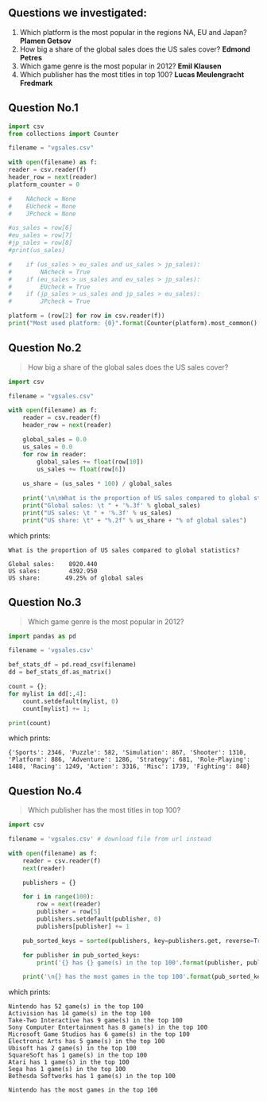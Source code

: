 ## Questions we investigated: ##
1. Which platform is the most popular in the regions NA, EU and Japan? **Plamen Getsov**
2. How big a share of the global sales does the US sales cover? **Edmond Petres**
3. Which game genre is the most popular in 2012? **Emil Klausen**
4. Which publisher has the most titles in top 100? **Lucas Meulengracht Fredmark**


## Question No.1 ##

```python
import csv
from collections import Counter

filename = "vgsales.csv"

with open(filename) as f:
reader = csv.reader(f)
header_row = next(reader)
platform_counter = 0

#    NAcheck = None
#    EUcheck = None
#    JPcheck = None

#us_sales = row[6]
#eu_sales = row[7]
#jp_sales = row[8]
#print(us_sales)

#    if (us_sales > eu_sales and us_sales > jp_sales):
#        NAcheck = True
#    if (eu_sales > us_sales and eu_sales > jp_sales):
#        EUcheck = True
#    if (jp_sales > us_sales and jp_sales > eu_sales):
#        JPcheck = True

platform = (row[2] for row in csv.reader(f))
print("Most used platform: {0}".format(Counter(platform).most_common()[0][0]))
```


## Question No.2 ##
> How big a share of the global sales does the US sales cover?

```python
import csv

filename = "vgsales.csv"

with open(filename) as f:
    reader = csv.reader(f)
    header_row = next(reader)

    global_sales = 0.0
    us_sales = 0.0
    for row in reader:
        global_sales += float(row[10])
        us_sales += float(row[6])
    
    us_share = (us_sales * 100) / global_sales

    print('\n\nWhat is the proportion of US sales compared to global statistics?\n')
    print("Global sales: \t " + '%.3f' % global_sales)
    print("US sales: \t " + '%.3f' % us_sales)
    print("US share: \t" + "%.2f" % us_share + "% of global sales")
```

which prints:

```
What is the proportion of US sales compared to global statistics?

Global sales:    8920.440
US sales:        4392.950
US share:       49.25% of global sales
```


## Question No.3 ##
> Which game genre is the most popular in 2012?

```python
import pandas as pd

filename = 'vgsales.csv'

bef_stats_df = pd.read_csv(filename)
dd = bef_stats_df.as_matrix()

count = {};
for mylist in dd[:,4]:
    count.setdefault(mylist, 0)
    count[mylist] += 1;

print(count)
```
which prints:
```
{'Sports': 2346, 'Puzzle': 582, 'Simulation': 867, 'Shooter': 1310, 'Platform': 886, 'Adventure': 1286, 'Strategy': 681, 'Role-Playing': 1488, 'Racing': 1249, 'Action': 3316, 'Misc': 1739, 'Fighting': 848}
```


## Question No.4 ##
> Which publisher has the most titles in top 100?
```python
import csv

filename = 'vgsales.csv' # download file from url instead

with open(filename) as f:
    reader = csv.reader(f)
    next(reader)

    publishers = {}

    for i in range(100):
        row = next(reader)
        publisher = row[5]
        publishers.setdefault(publisher, 0)
        publishers[publisher] += 1

    pub_sorted_keys = sorted(publishers, key=publishers.get, reverse=True)

    for publisher in pub_sorted_keys:
        print('{} has {} game(s) in the top 100'.format(publisher, publishers[publisher]))

    print('\n{} has the most games in the top 100'.format(pub_sorted_keys[0]))
```
which prints:
```
Nintendo has 52 game(s) in the top 100
Activision has 14 game(s) in the top 100
Take-Two Interactive has 9 game(s) in the top 100
Sony Computer Entertainment has 8 game(s) in the top 100
Microsoft Game Studios has 6 game(s) in the top 100
Electronic Arts has 5 game(s) in the top 100
Ubisoft has 2 game(s) in the top 100
SquareSoft has 1 game(s) in the top 100
Atari has 1 game(s) in the top 100
Sega has 1 game(s) in the top 100
Bethesda Softworks has 1 game(s) in the top 100

Nintendo has the most games in the top 100
```
